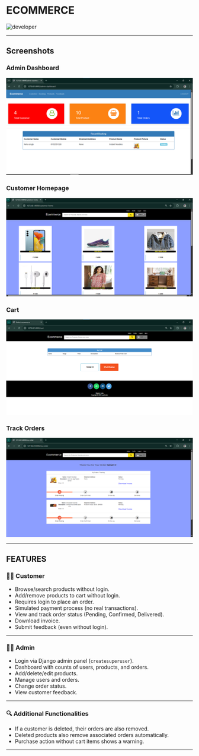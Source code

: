 # ECOMMERCE
![developer](https://img.shields.io/badge/Developed%20By%20%3A-Neha-blue)

---

## Screenshots

### Admin Dashboard
![Admin Dashboard](static/screenshots/admin_Dashboard.png)

### Customer Homepage
![Customer Homepage](static/screenshots/customer_homepage.png)

### Cart
![Cart Page](static/screenshots/cart.png)

### Track Orders
![Order Tracking](static/screenshots/orders%20page.png)

---

## FEATURES

### 👩‍💼 Customer
- Browse/search products without login.
- Add/remove products to cart without login.
- Requires login to place an order.
- Simulated payment process (no real transactions).
- View and track order status (Pending, Confirmed, Delivered).
- Download invoice.
- Submit feedback (even without login).

---

### 🧑‍💼 Admin
- Login via Django admin panel (`createsuperuser`).
- Dashboard with counts of users, products, and orders.
- Add/delete/edit products.
- Manage users and orders.
- Change order status.
- View customer feedback.

---

### 🔍 Additional Functionalities
- If a customer is deleted, their orders are also removed.
- Deleted products also remove associated orders automatically.
- Purchase action without cart items shows a warning.

---
<!-- 
## 🚀 How to Run This Project

### Prerequisites:
- Python 3.7.6
- Django 3.0.5

### Install Dependencies:
```bash
pip install django==3.0.5
pip install django-widget-tweaks
pip install xhtml2pdf -->
